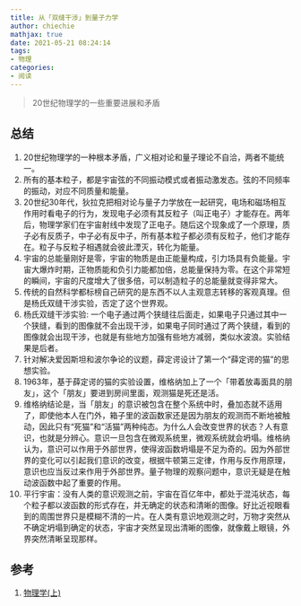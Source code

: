 ```yaml
---
title: 从「双缝干涉」到量子力学
author: chiechie
mathjax: true
date: 2021-05-21 08:24:14
tags: 
- 物理
categories: 
- 阅读
---
```



> 20世纪物理学的一些重要进展和矛盾

## 总结

1. 20世纪物理学的一种根本矛盾，广义相对论和量子理论不自洽，两者不能统一。
2. 所有的基本粒子，都是宇宙弦的不同振动模式或者振动激发态。弦的不同频率的振动，对应不同质量和能量。
3. 20世纪30年代，狄拉克把相对论与量子力学放在一起研究，电场和磁场相互作用时看电子的行为，发现电子必须有其反粒子（叫正电子）才能存在。两年后，物理学家们在宇宙射线中发现了正电子。随后这个现象成了一个原理，质子必有反质子，中子必有反中子，所有基本粒子都必须有反粒子，他们才能存在。粒子与反粒子相遇就会彼此湮灭，转化为能量。
4. 宇宙的总能量刚好是零，宇宙的物质是由正能量构成，引力场具有负能量。宇宙大爆炸时期，正物质能和负引力能都加倍，总能量保持为零。在这个非常短的瞬间，宇宙的尺度增大了很多倍，可以制造粒子的总能量就变得非常大。
6. 传统的自然科学都标榜自己研究的是东西不以人主观意志转移的客观真理。但是杨氏双缝干涉实验，否定了这个世界观。
7. 杨氏双缝干涉实验: 一个电子通过两个狭缝往后面走，如果电子只通过其中一个狭缝，看到的图像就不会出现干涉，如果电子同时通过了两个狭缝，看到的图像就会出现干涉，也就是有些地方加强有些地方减弱，类似水波浪。实验结果是后者。
8. 针对解决爱因斯坦和波尔争论的议题，薛定谔设计了第一个“薛定谔的猫”的思想实验。
9. 1963年，基于薛定谔的猫的实验设置，维格纳加上了一个「带着放毒面具的朋友」，这个「朋友」要进到房间里面，观测猫是死还是活。
10. 维格纳结论是，当「朋友」的意识被包含在整个系统中时，叠加态就不适用了，即使他本人在门外，箱子里的波函数家还是因为朋友的观测而不断地被触动，因此只有“死猫”和“活猫”两种纯态。为什么人会改变世界的状态？人有意识，也就是分辨心。意识一旦包含在微观系统里，微观系统就会坍塌。维格纳认为，意识可以作用于外部世界，使得波函数坍塌是不足为奇的。因为外部世界的变化可以引起我们意识的改变，根据牛顿第三定律，作用与反作用原理，意识也应当反过来作用于外部世界。量子物理的观察问题中，意识无疑是在触动波函数中起了重要的作用。
11. 平行宇宙：没有人类的意识观测之前，宇宙在百亿年中，都处于混沌状态，每个粒子都以波函数的形式存在，并无确定的状态和清晰的图像。好比近视眼看到的周围世界只是模糊不清的一片。在人类有意识地观测之时，万物才突然从不确定坍塌到确定的状态，宇宙才突然呈现出清晰的图像，就像戴上眼镜，外界突然清晰呈现那样。


## 参考
1. [物理学(上)](https://www.youtube.com/watch?v=CBttlMxCUvU&list=PLSFBUUyJDmPhLJZEvBv_amqDqPo9skYD0&index=16)